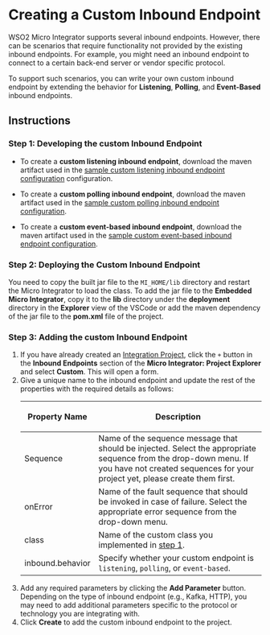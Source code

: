 # Creating a Custom Inbound Endpoint

WSO2 Micro Integrator supports several inbound endpoints. However, there can be scenarios that require functionality not provided by the existing inbound endpoints. For example, you might need an inbound endpoint to connect to a certain back-end server or vendor specific protocol.

To support such scenarios, you can write your own custom inbound endpoint by extending the behavior for **Listening**, **Polling**, and **Event-Based** inbound endpoints.

## Instructions

### Step 1: Developing the custom Inbound Endpoint

- To create a **custom listening inbound endpoint**, download the maven artifact used in the [sample custom listening inbound endpoint configuration](https://github.com/wso2-docs/ESB/tree/master/ESB-Artifacts/inbound/custom_inbound_listening) configuration.

- To create a **custom polling inbound endpoint**, download the maven artifact used in the [sample custom polling inbound endpoint configuration](https://github.com/wso2-docs/ESB/tree/master/ESB-Artifacts/inbound/custom_inbound).

- To create a **custom event-based inbound endpoint**, download the maven artifact used in the [sample custom event-based inbound endpoint configuration](https://github.com/wso2-docs/ESB/tree/master/ESB-Artifacts/inbound/custom_inbound_waiting).

### Step 2: Deploying the Custom Inbound Endpoint

You need to copy the built jar file to the `MI_HOME/lib` directory and restart the Micro Integrator to load the class.
To add the jar file to the <b>Embedded Micro Integrator</b>, copy it to the <b>lib</b> directory under the <b>deployment</b> directory in the **Explorer** view of the VSCode or add the maven dependency of the jar file to the <b>pom.xml</b> file of the project.

### Step 3: Adding the custom Inbound Endpoint

1. If you have already created an [Integration Project]({{base_path}}/develop/create-integration-project), click the `+` button in the **Inbound Endpoints** section of the **Micro Integrator: Project Explorer** and select **Custom**. This will open a form.
2. Give a unique name to the inbound endpoint and update the rest of the properties with the required details as follows:
	<table>
   		<thead>
	  		<tr>
		 		<th>
					<p>Property Name</p>
		 		</th>
		 		<th>
					<p>Description</p>
		 		</th>
	  		</tr>
   		</thead>
   		<tbody>
	  		<tr>
		 		<td>
				  Sequence
				 </td>
				 <td>Name of the sequence message that should be injected. Select the appropriate sequence from the drop-down menu. If you have not created sequences for your project yet, please create them first.</td>
			 </tr>
			 <tr>
				 <td>
				  onError
				 </td>
				 <td>Name of the fault sequence that should be invoked in case of failure. Select the appropriate error sequence from the drop-down menu.</td>
			 </tr>
			 <tr>
				 <td>
				  class
				 </td>
				 <td>
				  Name of the custom class you implemented in <a href="#step-1-developing-a-custom-inbound-endpoint">step 1</a>.
				 </td>
			  </tr>
			  <tr>
				 <td>
				  inbound.behavior
				 </td>
				 <td>
				  Specify whether your custom endpoint is <code>listening</code>, <code>polling</code>, or <code>event-based</code>.
				 </td>
			  </tr>
		   </tbody>
		</table>  
3. Add any required parameters by clicking the **Add Parameter** button. Depending on the type of inbound endpoint (e.g., Kafka, HTTP), you may need to add additional parameters specific to the protocol or technology you are integrating with. 
4. Click **Create** to add the custom inbound endpoint to the project.

